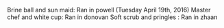 Brine ball and sun maid: Ran in powell (Tuesday April 19th, 2016)
Master chef and white cup: Ran in donovan
Soft scrub and pringles : Ran in zhaan


